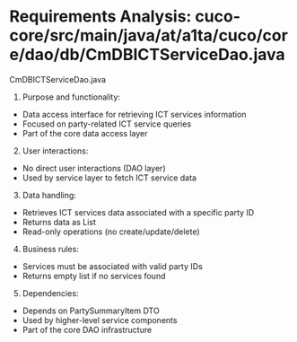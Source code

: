# Requirements Analysis: cuco-core/src/main/java/at/a1ta/cuco/core/dao/db/CmDBICTServiceDao.java

CmDBICTServiceDao.java
1. Purpose and functionality:
- Data access interface for retrieving ICT services information
- Focused on party-related ICT service queries
- Part of the core data access layer

2. User interactions:
- No direct user interactions (DAO layer)
- Used by service layer to fetch ICT service data

3. Data handling:
- Retrieves ICT services data associated with a specific party ID
- Returns data as List<PartySummaryItem>
- Read-only operations (no create/update/delete)

4. Business rules:
- Services must be associated with valid party IDs
- Returns empty list if no services found

5. Dependencies:
- Depends on PartySummaryItem DTO
- Used by higher-level service components
- Part of the core DAO infrastructure
